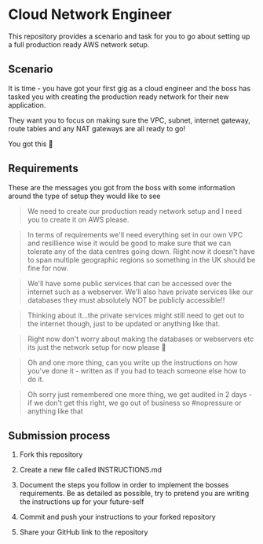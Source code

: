 # Cloud Network Engineer

This repository provides a scenario and task for you to go about setting up a full production ready AWS network setup.

## Scenario

It is time - you have got your first gig as a cloud engineer and the boss has tasked you with creating the production ready network for their new application.

They want you to focus on making sure the VPC, subnet, internet gateway, route tables and any NAT gateways are all ready to go!

You got this 🙌

## Requirements

These are the messages you got from the boss with some information around the type of setup they would like to see

> We need to create our production ready network setup and I need you to create it on AWS please. 

> In terms of requirements we'll need everything set in our own VPC and resillience wise it would be good to make sure that we can tolerate any of the data centres going down. Right now it doesn't have to span multiple geographic regions so something in the UK should be fine for now.

> We'll have some public services that can be accessed over the internet such as a webserver. We'll also have private services like our databases they must absolutely NOT be publicly accessible!!

> Thinking about it...the private services might still need to get out to the internet though, just to be updated or anything like that.

> Right now don't worry about making the databases or webservers etc its just the network setup for now please 🙏

> Oh and one more thing, can you write up the instructions on how you've done it - written as if you had to teach someone else how to do it.

> Oh sorry just remembered one more thing, we get audited in 2 days - if we don't get this right, we go out of business so #nopressure or anything like that


## Submission process

1. Fork this repository

2. Create a new file called INSTRUCTIONS.md

3. Document the steps you follow in order to implement the bosses requirements. Be as detailed as possible, try to pretend you are writing the instructions up for your future-self

4. Commit and push your instructions to your forked repository

5. Share your GitHub link to the repository



